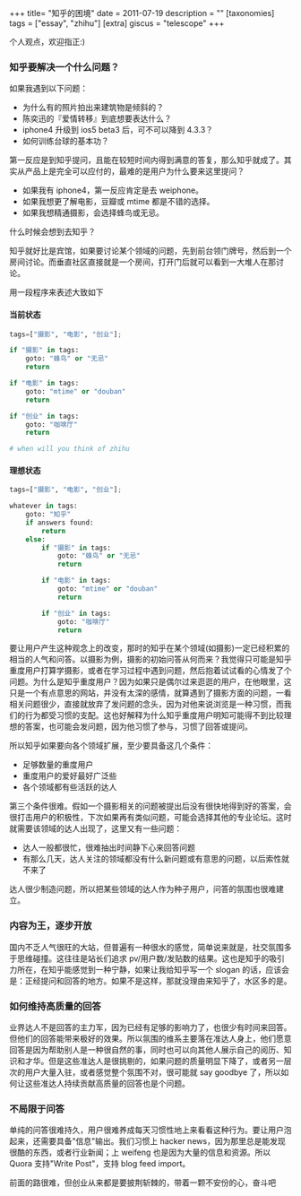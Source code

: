 +++
title= "知乎的困境"
date = 2011-07-19
description = ""
[taxonomies]
tags = ["essay", "zhihu"]
[extra]
giscus = "telescope"
+++

个人观点，欢迎指正:)

### 知乎要解决一个什么问题？

如果我遇到以下问题：

- 为什么有的照片拍出来建筑物是倾斜的？
- 陈奕迅的『爱情转移』到底想要表达什么？
- iphone4 升级到 ios5 beta3 后，可不可以降到 4.3.3？
- 如何训练台球的基本功？

第一反应是到知乎提问，且能在较短时间内得到满意的答复，那么知乎就成了。其实从产品上是完全可以应付的，最难的是用户为什么要来这里提问？

- 如果我有 iphone4，第一反应肯定是去 weiphone。
- 如果我想更了解电影，豆瓣或 mtime 都是不错的选择。
- 如果我想精通摄影，会选择蜂鸟或无忌。

什么时候会想到去知乎？

知乎就好比是宾馆，如果要讨论某个领域的问题，先到前台领门牌号，然后到一个房间讨论。而垂直社区直接就是一个房间，打开门后就可以看到一大堆人在那讨论。

用一段程序来表述大致如下

#### 当前状态

```py
tags=["摄影", "电影", "创业"];

if "摄影" in tags:
	goto: "蜂鸟" or "无忌"
	return

if "电影" in tags:
	goto: "mtime" or "douban"
	return

if "创业" in tags:
	goto: "咖啡厅"
	return

# when will you think of zhihu

```

#### 理想状态

```py
tags=["摄影", "电影", "创业"];

whatever in tags:
	goto: "知乎"
	if answers found:
		return
	else:
		if "摄影" in tags:
			goto: "蜂鸟" or "无忌"
			return

		if "电影" in tags:
			goto: "mtime" or "douban"
			return

		if "创业" in tags:
			goto: "咖啡厅"
			return

```

要让用户产生这种观念上的改变，那时的知乎在某个领域(如摄影)一定已经积累的相当的人气和问答。以摄影为例，摄影的初始问答从何而来？我觉得只可能是知乎重度用户打算学摄影，或者在学习过程中遇到问题，然后抱着试试看的心情发了个问题。为什么是知乎重度用户？因为如果只是偶尔过来逛逛的用户，在他眼里，这只是一个有点意思的网站，并没有太深的感情，就算遇到了摄影方面的问题，一看相关问题很少，直接就放弃了发问题的念头，因为对他来说浏览是一种习惯，而我们的行为都受习惯的支配。这也好解释为什么知乎重度用户明知可能得不到比较理想的答案，也可能会发问题，因为他习惯了参与，习惯了回答或提问。

所以知乎如果要向各个领域扩展，至少要具备这几个条件：

- 足够数量的重度用户
- 重度用户的爱好最好广泛些
- 各个领域都有些活跃的达人

第三个条件很难。假如一个摄影相关的问题被提出后没有很快地得到好的答案，会很打击用户的积极性，下次如果再有类似问题，可能会选择其他的专业论坛。这时就需要该领域的达人出现了，这里又有一些问题：

- 达人一般都很忙，很难抽出时间静下心来回答问题
- 有那么几天，达人关注的领域都没有什么新问题或有意思的问题，以后索性就不来了

达人很少制造问题，所以把某些领域的达人作为种子用户，问答的氛围也很难建立。

### 内容为王，逐步开放

国内不乏人气很旺的大站，但普遍有一种很水的感觉，简单说来就是，社交氛围多于思维碰撞。这往往是站长们追求 pv/用户数/发贴数的结果。这也是知乎的吸引力所在，在知乎能感觉到一种宁静，如果让我给知乎写一个 slogan 的话，应该会是：正经提问和回答的地方。如果不是这样，那就没理由来知乎了，水区多的是。

### 如何维持高质量的回答

业界达人不是回答的主力军，因为已经有足够的影响力了，也很少有时间来回答。但他们的回答能带来极好的效果。所以氛围的维系主要落在准达人身上，他们愿意回答是因为帮助别人是一种很自然的事，同时也可以向其他人展示自己的阅历、知识和才华。但是这些准达人是很挑剔的，如果问题的质量明显下降了，或者另一层次的用户大量入驻，或者感觉整个氛围不对，很可能就 say goodbye 了，所以如何让这些准达人持续贡献高质量的回答也是个问题。

### 不局限于问答

单纯的问答很难持久，用户很难养成每天习惯性地上来看看这种行为。要让用户泡起来，还需要具备"信息"输出。我们习惯上 hacker news，因为那里总是能发现很酷的东西，或者行业新闻；上 weifeng 也是因为大量的信息和资源。所以 Quora 支持"Write Post"，支持 blog feed import。

前面的路很难，但创业从来都是要披荆斩棘的，带着一颗不安份的心，奋斗吧
